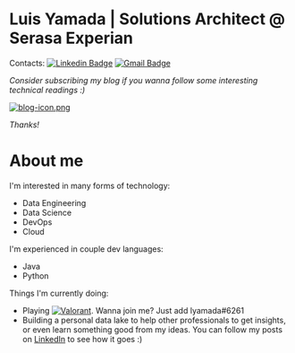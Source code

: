 # Luis Yamada | Solutions Architect @ Serasa Experian

Contacts:
[![Linkedin Badge](https://img.shields.io/badge/-LinkedIn-blue?style=flat-square&logo=Linkedin&logoColor=white&link=https://www.linkedin.com/in/luis-yamada/)](https://www.linkedin.com/in/luis-yamada/)
[![Gmail Badge](https://img.shields.io/badge/-Gmail-c14438?style=flat-square&logo=Gmail&logoColor=white&link=mailto:luishm.yamada@gmail.com)](mailto:luishm.yamada@gmail.com)

*Consider subscribing my blog if you wanna follow some interesting technical readings :)*

[![blog-icon.png](https://i.postimg.cc/5ykMhXy8/blog-icon.png)](https://lyamada.tech.blog/)

*Thanks!*

# About me

I'm interested in many forms of technology:
- Data Engineering
- Data Science
- DevOps
- Cloud

I'm experienced in couple dev languages:
- Java
- Python

Things I'm currently doing:

- Playing [![Valorant](https://storage.gra.cloud.ovh.net/v1/AUTH_296c7803aa594af69d39b970927c8fb9/media/tournaments_avatars/QP/QPvlHJYMyXTaspGb.png)](https://playvalorant.com/). Wanna join me? Just add lyamada#6261
- Building a personal data lake to help other professionals to get insights, or even learn something good from my ideas. You can follow my posts on [LinkedIn](https://www.linkedin.com/in/luis-yamada/) to see how it goes :)
